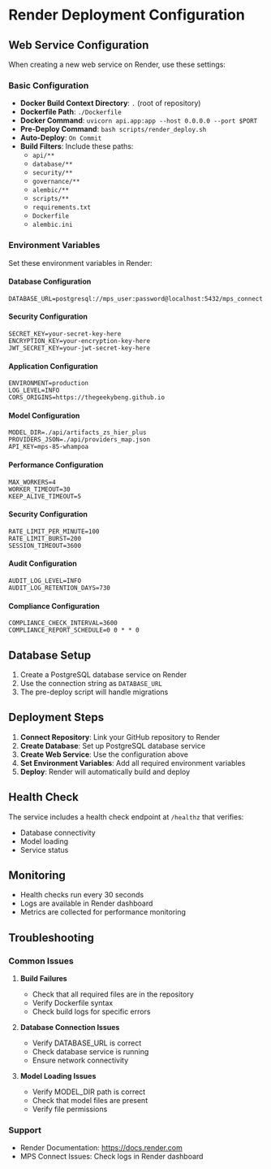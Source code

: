# Render Deployment Configuration

## Web Service Configuration

When creating a new web service on Render, use these settings:

### Basic Configuration

- **Docker Build Context Directory**: `.` (root of repository)
- **Dockerfile Path**: `./Dockerfile`
- **Docker Command**: `uvicorn api.app:app --host 0.0.0.0 --port $PORT`
- **Pre-Deploy Command**: `bash scripts/render_deploy.sh`
- **Auto-Deploy**: `On Commit`
- **Build Filters**: Include these paths:
  - `api/**`
  - `database/**`
  - `security/**`
  - `governance/**`
  - `alembic/**`
  - `scripts/**`
  - `requirements.txt`
  - `Dockerfile`
  - `alembic.ini`

### Environment Variables

Set these environment variables in Render:

#### Database Configuration

```
DATABASE_URL=postgresql://mps_user:password@localhost:5432/mps_connect
```

#### Security Configuration

```
SECRET_KEY=your-secret-key-here
ENCRYPTION_KEY=your-encryption-key-here
JWT_SECRET_KEY=your-jwt-secret-key-here
```

#### Application Configuration

```
ENVIRONMENT=production
LOG_LEVEL=INFO
CORS_ORIGINS=https://thegeekybeng.github.io
```

#### Model Configuration

```
MODEL_DIR=./api/artifacts_zs_hier_plus
PROVIDERS_JSON=./api/providers_map.json
API_KEY=mps-85-whampoa
```

#### Performance Configuration

```
MAX_WORKERS=4
WORKER_TIMEOUT=30
KEEP_ALIVE_TIMEOUT=5
```

#### Security Configuration

```
RATE_LIMIT_PER_MINUTE=100
RATE_LIMIT_BURST=200
SESSION_TIMEOUT=3600
```

#### Audit Configuration

```
AUDIT_LOG_LEVEL=INFO
AUDIT_LOG_RETENTION_DAYS=730
```

#### Compliance Configuration

```
COMPLIANCE_CHECK_INTERVAL=3600
COMPLIANCE_REPORT_SCHEDULE=0 0 * * 0
```

## Database Setup

1. Create a PostgreSQL database service on Render
2. Use the connection string as `DATABASE_URL`
3. The pre-deploy script will handle migrations

## Deployment Steps

1. **Connect Repository**: Link your GitHub repository to Render
2. **Create Database**: Set up PostgreSQL database service
3. **Create Web Service**: Use the configuration above
4. **Set Environment Variables**: Add all required environment variables
5. **Deploy**: Render will automatically build and deploy

## Health Check

The service includes a health check endpoint at `/healthz` that verifies:

- Database connectivity
- Model loading
- Service status

## Monitoring

- Health checks run every 30 seconds
- Logs are available in Render dashboard
- Metrics are collected for performance monitoring

## Troubleshooting

### Common Issues

1. **Build Failures**

   - Check that all required files are in the repository
   - Verify Dockerfile syntax
   - Check build logs for specific errors

2. **Database Connection Issues**

   - Verify DATABASE_URL is correct
   - Check database service is running
   - Ensure network connectivity

3. **Model Loading Issues**
   - Verify MODEL_DIR path is correct
   - Check that model files are present
   - Verify file permissions

### Support

- Render Documentation: https://docs.render.com
- MPS Connect Issues: Check logs in Render dashboard
